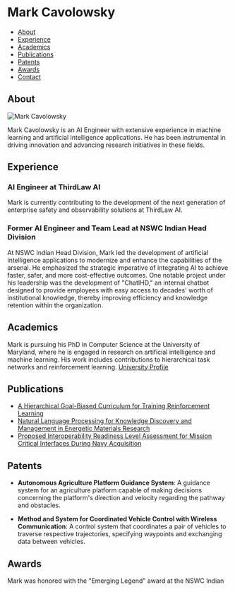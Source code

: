 # Mark Cavolowsky

- [About](#about)
- [Experience](#experience)
- [Academics](#academics)
- [Publications](#publications)
- [Patents](#patents)
- [Awards](#awards)
- [Contact](#contact)

## About

![Mark Cavolowsky](path_to_profile_picture.jpg)

Mark Cavolowsky is an AI Engineer with extensive experience in machine learning and artificial intelligence applications. He has been instrumental in driving innovation and advancing research initiatives in these fields.

## Experience

### AI Engineer at ThirdLaw AI

Mark is currently contributing to the development of the next generation of enterprise safety and observability solutions at ThirdLaw AI.

### Former AI Engineer and Team Lead at NSWC Indian Head Division

At NSWC Indian Head Division, Mark led the development of artificial intelligence applications to modernize and enhance the capabilities of the arsenal. He emphasized the strategic imperative of integrating AI to achieve faster, safer, and more cost-effective outcomes. One notable project under his leadership was the development of "ChatIHD," an internal chatbot designed to provide employees with easy access to decades' worth of institutional knowledge, thereby improving efficiency and knowledge retention within the organization.

## Academics

Mark is pursuing his PhD in Computer Science at the University of Maryland, where he is engaged in research on artificial intelligence and machine learning. His work includes contributions to hierarchical task networks and reinforcement learning. [University Profile](https://www.cs.umd.edu/people/markcav)

## Publications

- [A Hierarchical Goal-Biased Curriculum for Training Reinforcement Learning](https://journals.flvc.org/FLAIRS/article/view/130720)
- [Natural Language Processing for Knowledge Discovery and Management in Energetic Materials Research](https://onlinelibrary.wiley.com/doi/abs/10.1002/prep.202300109)
- [Proposed Interoperability Readiness Level Assessment for Mission Critical Interfaces During Navy Acquisition](https://www.researchgate.net/publication/235055272_Proposed_Interoperability_Readiness_Level_Assessment_for_Mission_Critical_Interfaces_During_Navy_Acquisition)

## Patents

- **Autonomous Agriculture Platform Guidance System**: A guidance system for an agriculture platform capable of making decisions concerning the platform's direction and velocity regarding the pathway and obstacles.

- **Method and System for Coordinated Vehicle Control with Wireless Communication**: A control system that coordinates a pair of vehicles to traverse respective trajectories, specifying waypoints and exchanging data between vehicles.

## Awards

Mark was honored with the "Emerging Legend" award at the NSWC Indian
